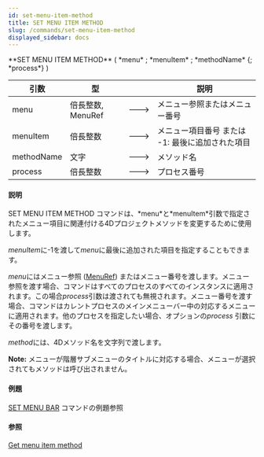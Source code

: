 ```yaml
---
id: set-menu-item-method
title: SET MENU ITEM METHOD
slug: /commands/set-menu-item-method
displayed_sidebar: docs
---
```


<!--REF #_command_.SET MENU ITEM METHOD.Syntax-->**SET MENU ITEM METHOD** ( *menu* ; *menuItem* ; *methodName* {; *process*} )<!-- END REF-->
<!--REF #_command_.SET MENU ITEM METHOD.Params-->
| 引数 | 型 |  | 説明 |
| --- | --- | --- | --- |
| menu | 倍長整数, MenuRef | &#x1F852; | メニュー参照またはメニュー番号 |
| menuItem | 倍長整数 | &#x1F852; | メニュー項目番号 または -1: 最後に追加された項目 |
| methodName | 文字 | &#x1F852; | メソッド名 |
| process | 倍長整数 | &#x1F852; | プロセス番号 |

<!-- END REF-->

#### 説明 

<!--REF #_command_.SET MENU ITEM METHOD.Summary-->SET MENU ITEM METHOD コマンドは、*menu*と*menuItem*引数で指定されたメニュー項目に関連付ける4Dプロジェクトメソッドを変更するために使用します。<!-- END REF-->  
*menuItem*に-1を渡して*menu*に最後に追加された項目を指定することもできます。

*menu*にはメニュー参照 ([MenuRef](# "Unique ID (16-character alphanumeric) of a menu")) またはメニュー番号を渡します。メニュー参照を渡す場合、コマンドはすべてのプロセスのすべてのインスタンスに適用されます。この場合*process*引数は渡されても無視されます。メニュー番号を渡す場合、コマンドはカレントプロセスのメインメニューバー中の対応するメニューに適用されます。他のプロセスを指定したい場合、オプションの*process* 引数にその番号を渡します。

*method*には、4Dメソッド名を文字列で渡します。

**Note:** メニューが階層サブメニューのタイトルに対応する場合、メニューが選択されてもメソッドは呼び出されません。

#### 例題 

[SET MENU BAR](set-menu-bar.md "SET MENU BAR") コマンドの例題参照

#### 参照 

[Get menu item method](get-menu-item-method.md)  